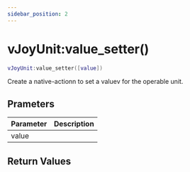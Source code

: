 ```yaml
---
sidebar_position: 2
---
```


# vJoyUnit:value_setter()
```lua
vJoyUnit:value_setter([value])
```
Create a  native-actionn to set a valuev for the operable unit.


## Prameters
|Parameter|Description|
|-|-|
|value||


## Return Values
